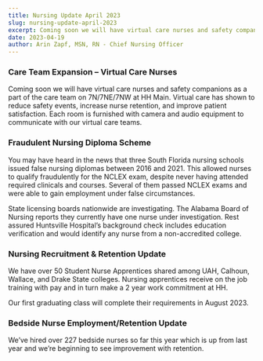 ```yaml
---
title: Nursing Update April 2023
slug: nursing-update-april-2023
excerpt: Coming soon we will have virtual care nurses and safety companions as a part of the care team on 7N/7NE/7NW at HH Main. Virtual care has shown to reduce safety events, ...
date: 2023-04-19
author: Arin Zapf, MSN, RN - Chief Nursing Officer
---
```


### Care Team Expansion – Virtual Care Nurses

Coming soon we will have virtual care nurses and safety companions as a part of the care team on 7N/7NE/7NW at HH Main. Virtual care has shown to reduce safety events, increase nurse retention, and improve patient satisfaction. Each room is furnished with camera and audio equipment to communicate with our virtual care teams.

### Fraudulent Nursing Diploma Scheme

You may have heard in the news that three South Florida nursing schools issued false nursing diplomas between 2016 and 2021. This allowed nurses to qualify fraudulently for the NCLEX exam, despite never having attended required clinicals and courses. Several of them passed NCLEX exams and were able to gain employment under false circumstances.

State licensing boards nationwide are investigating. The Alabama Board of Nursing reports they currently have one nurse under investigation. Rest assured Huntsville Hospital’s background check includes education verification and would identify any nurse from a non-accredited college.

### Nursing Recruitment & Retention Update

We have over 50 Student Nurse Apprentices shared among UAH, Calhoun, Wallace, and Drake State colleges. Nursing apprentices receive on the job training with pay and in turn make a 2 year work commitment at HH.

Our first graduating class will complete their requirements in August 2023.

### Bedside Nurse Employment/Retention Update

We’ve hired over 227 bedside nurses so far this year which is up from last year and we’re beginning to see improvement with retention.
